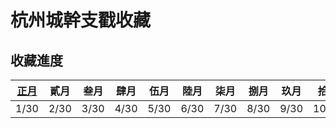 # 杭州城幹支戳收藏

## 收藏進度

| [正月](01-zhengyue.md) | 貳月 | 叁月 | 肆月 | 伍月 | 陸月 | 柒月 | 捌月 | 玖月 | 拾月 | 冬月 | 臘月 | 閏月 |
| - | - | - | - | - | - | - | - | - | - | - | - | - |
| 1/30 | 2/30 | 3/30 | 4/30 | 5/30 | 6/30 | 7/30 | 8/30 | 9/30 | 10/30 | 11/30 | 12/30 | 13/30 |
